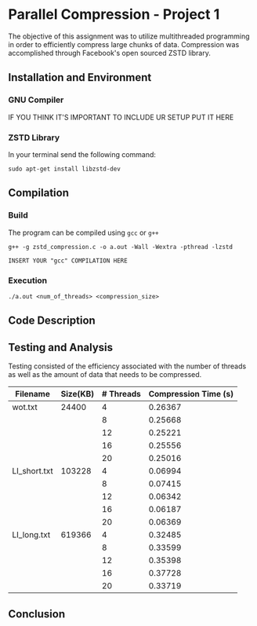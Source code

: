 # Parallel Compression - Project 1

The objective of this assignment was to utilize multithreaded programming in order to efficiently compress large chunks of
data. Compression was accomplished through Facebook's open sourced ZSTD library.

## Installation and Environment

### GNU Compiler
IF YOU THINK IT'S IMPORTANT TO INCLUDE UR SETUP PUT IT HERE
### ZSTD Library
In your terminal send the following command:
```
sudo apt-get install libzstd-dev
```

## Compilation

### Build

The program can be compiled using `gcc` or `g++`
```
g++ -g zstd_compression.c -o a.out -Wall -Wextra -pthread -lzstd
```
```
INSERT YOUR "gcc" COMPILATION HERE
```

### Execution

```
./a.out <num_of_threads> <compression_size>
```

## Code Description



## Testing and Analysis

Testing consisted of the efficiency associated with the number of threads as well as the amount of data that needs to be
compressed.

| Filename	| Size(KB)	| # Threads	| Compression Time (s)|
|---------------|---------------|---------------|-----------------------|
| wot.txt	| 24400         | 4          	| 0.26367	        |
| 		|	        | 8          	| 0.25668	        |
| 		|	        | 12          	| 0.25221	        |
| 		|	        | 16          	| 0.25556	        |
| 		|	        | 20          	| 0.25016	        |
| LI_short.txt	| 103228        | 4          	| 0.06994	        |
| 		|	        | 8          	| 0.07415	        |
| 		|	        | 12          	| 0.06342	        |
| 		|	        | 16          	| 0.06187	        |
| 		|	        | 20          	| 0.06369	        |
| LI_long.txt	| 619366        | 4          	| 0.32485	        |
| 		|	        | 8          	| 0.33599	        |
| 		|	        | 12          	| 0.35398	        |
| 		|	        | 16          	| 0.37728	        |
| 		|	        | 20          	| 0.33719	        |


## Conclusion
